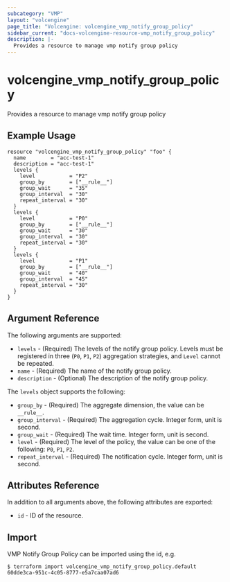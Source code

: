 ```yaml
---
subcategory: "VMP"
layout: "volcengine"
page_title: "Volcengine: volcengine_vmp_notify_group_policy"
sidebar_current: "docs-volcengine-resource-vmp_notify_group_policy"
description: |-
  Provides a resource to manage vmp notify group policy
---
```

# volcengine_vmp_notify_group_policy
Provides a resource to manage vmp notify group policy
## Example Usage
```hcl
resource "volcengine_vmp_notify_group_policy" "foo" {
  name        = "acc-test-1"
  description = "acc-test-1"
  levels {
    level           = "P2"
    group_by        = ["__rule__"]
    group_wait      = "35"
    group_interval  = "30"
    repeat_interval = "30"
  }
  levels {
    level           = "P0"
    group_by        = ["__rule__"]
    group_wait      = "30"
    group_interval  = "30"
    repeat_interval = "30"
  }
  levels {
    level           = "P1"
    group_by        = ["__rule__"]
    group_wait      = "40"
    group_interval  = "45"
    repeat_interval = "30"
  }
}
```
## Argument Reference
The following arguments are supported:
* `levels` - (Required) The levels of the notify group policy. Levels must be registered in three (`P0`, `P1`, `P2`) aggregation strategies, and `Level` cannot be repeated.
* `name` - (Required) The name of the notify group policy.
* `description` - (Optional) The description of the notify group policy.

The `levels` object supports the following:

* `group_by` - (Required) The aggregate dimension, the value can be `__rule__`.
* `group_interval` - (Required) The aggregation cycle. Integer form, unit is second.
* `group_wait` - (Required) The wait time. Integer form, unit is second.
* `level` - (Required) The level of the policy, the value can be one of the following: `P0`, `P1`, `P2`.
* `repeat_interval` - (Required) The notification cycle. Integer form, unit is second.

## Attributes Reference
In addition to all arguments above, the following attributes are exported:
* `id` - ID of the resource.



## Import
VMP Notify Group Policy can be imported using the id, e.g.
```
$ terraform import volcengine_vmp_notify_group_policy.default 60dde3ca-951c-4c05-8777-e5a7caa07ad6
```

